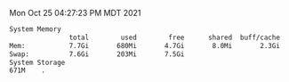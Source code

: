 Mon Oct 25 04:27:23 PM MDT 2021
```bash
System Memory
               total        used        free      shared  buff/cache   available
Mem:           7.7Gi       680Mi       4.7Gi       8.0Mi       2.3Gi       6.7Gi
Swap:          7.6Gi       203Mi       7.5Gi
System Storage
671M	.
```
